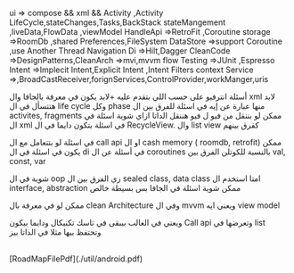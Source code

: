 ui =>
compose
&& xml && Activity ,Activity LifeCycle,stateChanges,Tasks,BackStack
stateMangement ,liveData,FlowData ,viewModel
HandleApi =>RetroFit ,Coroutine
storage =>RoomDb ,shared Preferences,FileSystem
DataStore =>support Coroutine ,use Another Thread
Navigation
Di =>Hilt,Dagger
CleanCode =>DesignPatterns,CleanArch =>mvi,mvvm
flow
Testing =>JUnit ,Espresso
Intent =>Implecit Intent,Explicit Intent ,Intent Filters 
context 
Service =>,BroadCastReceiver,forignServices,ControlProvider,workManger,uris

أسئلة انترفيو
على حسب اللي بتقدم عليه +لابد يكون في معرفة بالجافا وال xml لابد هتتسأل في ال life cycle وكل phase منها عبارة عن إيه في اسئلة للفرق بين ال activites, fragments
 ممكن لو بننقل من فيو ل فيو هننقل الداتا ازاي شوية اسئلة في ال xml في اسئلة بتكون دايما في ال RecycleView. وال list view كفرق بينهم

في اسئلة لو بتتعامل مع ال call api 
او ال cash memory ( roomdb, retrofit)
ممكن يكون في اسئلة في ال di
 في أسئلة عن ال coroutines بالنسبة للكوتلن
الفرق بين val, const, var

شوية في ال oop
 زي الفرق بين ال sealed class, data class
 امتا استخدم ال interface, abstraction
 ممكن شوية اسئلة في الجافا بس بسيطة خالص

ممكن لو في معرفة بال clean Architecture
وفي ال mvvm ويعني ايه view model

ويعني في الغالب بيبقى في تاسك تكنيكال ودايما بيكون
 Call api وتعرضها في list
 وتحتفظ بيها مثلا في الداتا بيز

 </br>
[RoadMapFilePdf](./util/android.pdf)
